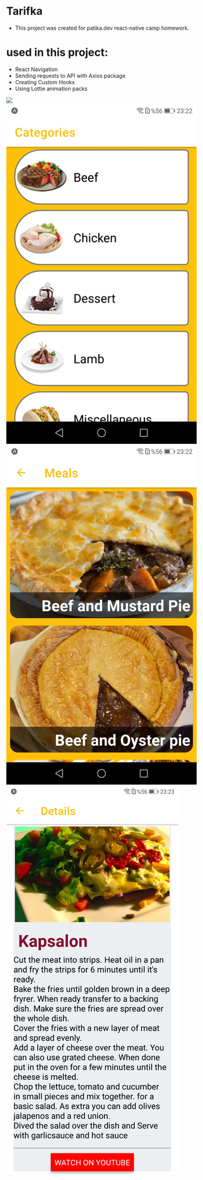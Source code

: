 # Tarifka

- This project was created for patika.dev react-native camp homework.

# used in this project:
- React Navigation
- Sending requests to API with Axios package
- Creating Custom Hooks
- Using Lottie animation packs

![](src/ss/TarfikaProject.gif)
![](src/ss/2.jpg)
![](src/ss/tarifka.jpg)
![](src/ss/4.jpg)